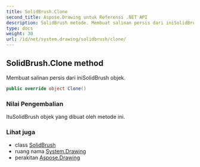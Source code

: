 ```yaml
---
title: SolidBrush.Clone
second_title: Aspose.Drawing untuk Referensi .NET API
description: SolidBrush metode. Membuat salinan persis dari iniSolidBrush objek.
type: docs
weight: 30
url: /id/net/system.drawing/solidbrush/clone/
---
```

## SolidBrush.Clone method

Membuat salinan persis dari iniSolidBrush objek.

```csharp
public override object Clone()
```

### Nilai Pengembalian

ItuSolidBrush objek yang dibuat oleh metode ini.

### Lihat juga

* class [SolidBrush](../)
* ruang nama [System.Drawing](../../solidbrush/)
* perakitan [Aspose.Drawing](../../../)


